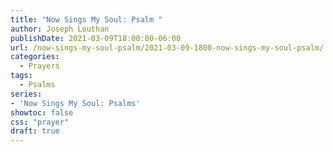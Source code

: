 ```yaml
---
title: "Now Sings My Soul: Psalm "
author: Joseph Louthan
publishDate: 2021-03-09T18:00:00-06:00
url: /now-sings-my-soul-psalm/2021-03-09-1800-now-sings-my-soul-psalm/
categories:
  - Prayers
tags:
  - Psalms
series:
- 'Now Sings My Soul: Psalms'
showtoc: false
css: "prayer"
draft: true
---
```

<div style="font-variant: small-caps;">

</div>

```text
```